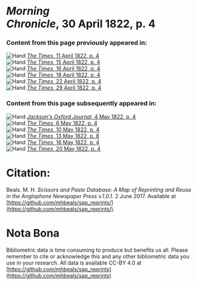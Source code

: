 # *Morning Chronicle*, 30 April 1822, p. 4  
  
### Content from this page previously appeared in:  
![Hand](http://scissorsandpaste.net/wp-content/uploads/2017/06/smallhandpointer.png) [*The Times*, 11 April 1822, p. 4](https://mhbeals.github.io/sap_html/The-Times/The-Times-11-April-1822-p-4)  
![Hand](http://scissorsandpaste.net/wp-content/uploads/2017/06/smallhandpointer.png) [*The Times*, 15 April 1822, p. 4](https://mhbeals.github.io/sap_html/The-Times/The-Times-15-April-1822-p-4)  
![Hand](http://scissorsandpaste.net/wp-content/uploads/2017/06/smallhandpointer.png) [*The Times*, 16 April 1822, p. 4](https://mhbeals.github.io/sap_html/The-Times/The-Times-16-April-1822-p-4)  
![Hand](http://scissorsandpaste.net/wp-content/uploads/2017/06/smallhandpointer.png) [*The Times*, 18 April 1822, p. 4](https://mhbeals.github.io/sap_html/The-Times/The-Times-18-April-1822-p-4)  
![Hand](http://scissorsandpaste.net/wp-content/uploads/2017/06/smallhandpointer.png) [*The Times*, 22 April 1822, p. 4](https://mhbeals.github.io/sap_html/The-Times/The-Times-22-April-1822-p-4)  
![Hand](http://scissorsandpaste.net/wp-content/uploads/2017/06/smallhandpointer.png) [*The Times*, 29 April 1822, p. 4](https://mhbeals.github.io/sap_html/The-Times/The-Times-29-April-1822-p-4)  
  
### Content from this page subsequently appeared in:  
![Hand](http://scissorsandpaste.net/wp-content/uploads/2017/06/smallhandpointer.png) [*Jackson's Oxford Journal*, 4 May 1822, p. 4](https://mhbeals.github.io/sap_html/Jackson's-Oxford-Journal/Jackson's-Oxford-Journal-4-May-1822-p-4)  
![Hand](http://scissorsandpaste.net/wp-content/uploads/2017/06/smallhandpointer.png) [*The Times*, 6 May 1822, p. 4](https://mhbeals.github.io/sap_html/The-Times/The-Times-6-May-1822-p-4)  
![Hand](http://scissorsandpaste.net/wp-content/uploads/2017/06/smallhandpointer.png) [*The Times*, 10 May 1822, p. 4](https://mhbeals.github.io/sap_html/The-Times/The-Times-10-May-1822-p-4)  
![Hand](http://scissorsandpaste.net/wp-content/uploads/2017/06/smallhandpointer.png) [*The Times*, 13 May 1822, p. 8](https://mhbeals.github.io/sap_html/The-Times/The-Times-13-May-1822-p-8)  
![Hand](http://scissorsandpaste.net/wp-content/uploads/2017/06/smallhandpointer.png) [*The Times*, 16 May 1822, p. 4](https://mhbeals.github.io/sap_html/The-Times/The-Times-16-May-1822-p-4)  
![Hand](http://scissorsandpaste.net/wp-content/uploads/2017/06/smallhandpointer.png) [*The Times*, 20 May 1822, p. 4](https://mhbeals.github.io/sap_html/The-Times/The-Times-20-May-1822-p-4)  


# Citation: 

Beals. M. H. *Scissors and Paste Database: A Map of Reprinting and Reuse in the Anglophone Newspaper Press v.1.0.1.* 2 June 2017. Available at [https://github.com/mhbeals/sap_reprints/](https://github.com/mhbeals/sap_reprints/). 

# Nota Bona

Bibliometric data is time consuming to produce but benefits us all. Please remember to cite or acknowledge this and any other bibliometric data you use in your research. All data is available CC-BY 4.0 at [https://github.com/mhbeals/sap_reprints](https://github.com/mhbeals/sap_reprints)